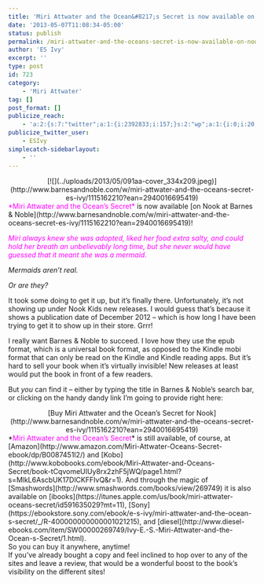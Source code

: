 ```yaml
---
title: 'Miri Attwater and the Ocean&#8217;s Secret is now available on Nook at Barnes &#038; Noble!'
date: '2013-05-07T11:08:34-05:00'
status: publish
permalink: /miri-attwater-and-the-oceans-secret-is-now-available-on-nook-at-barnes-noble
author: 'ES Ivy'
excerpt: ''
type: post
id: 723
category:
    - 'Miri Attwater'
tag: []
post_format: []
publicize_reach:
    - 'a:2:{s:7:"twitter";a:1:{i:2392833;i:157;}s:2:"wp";a:1:{i:0;i:20;}}'
publicize_twitter_user:
    - ESIvy
simplecatch-sidebarlayout:
    - ''
---
```

<div class="separator" style="clear: both; text-align: center;">[![](../uploads/2013/05/091aa-cover_334x209.jpeg)](http://www.barnesandnoble.com/w/miri-attwater-and-the-oceans-secret-es-ivy/1115162210?ean=2940016695419)</div><span style="color: magenta;">*Miri Attwater and the Ocean’s Secret*</span> is now available [on Nook at Barnes &amp; Noble](http://www.barnesandnoble.com/w/miri-attwater-and-the-oceans-secret-es-ivy/1115162210?ean=2940016695419)!

<span style="color: magenta;">*Miri always knew she was adopted, liked her food extra salty, and could hold her breath an unbelievably long time, but she never would have guessed that it meant she was a mermaid.*</span>

*Mermaids aren’t real.*

*Or are they?*

It took some doing to get it up, but it’s finally there. Unfortunately, it’s not showing up under Nook Kids new releases. I would guess that’s because it shows a publication date of December 2012 – which is how long I have been trying to get it to show up in their store. Grrr!

I really want Barnes &amp; Noble to succeed. I love how they use the epub format, which is a universal book format, as opposed to the Kindle mobi format that can only be read on the Kindle and Kindle reading apps. But it’s hard to sell your book when it’s virtually invisible! New releases at least would put the book in front of a few readers.

But *you* can find it – either by typing the title in Barnes &amp; Noble’s search bar, or clicking on the handy dandy link I’m going to provide right here:

<div style="text-align: center;">[Buy Miri Attwater and the Ocean’s Secret for Nook](http://www.barnesandnoble.com/w/miri-attwater-and-the-oceans-secret-es-ivy/1115162210?ean=2940016695419)</div><div style="text-align: center;"></div><div style="text-align: center;"></div><div style="text-align: left;">*<span style="color: magenta;">Miri Attwater and the Ocean’s Secret</span>* is still available, of course, at [Amazon](http://www.amazon.com/Miri-Attwater-Oceans-Secret-ebook/dp/B0087451I2/) and [Kobo](http://www.kobobooks.com/ebook/Miri-Attwater-and-Oceans-Secret/book-tCqvomeUIUy8rx2zhF5jWQ/page1.html?s=MlkL6AscbUK17DlCKFFIvQ&r=1). And through the magic of [Smashwords](http://www.smashwords.com/books/view/269749) it is also available on [ibooks](https://itunes.apple.com/us/book/miri-attwater-oceans-secret/id591635029?mt=11), [Sony](https://ebookstore.sony.com/ebook/e-s-ivy/miri-attwater-and-the-ocean-s-secret/_/R-400000000000001021215), and [diesel](http://www.diesel-ebooks.com/item/SW00000269749/Ivy-E.-S.-Miri-Attwater-and-the-Ocean-s-Secret/1.html).</div><div style="text-align: left;"></div><div style="text-align: left;">So you can buy it anywhere, anytime!</div><div style="text-align: left;"></div><div style="text-align: left;">If you’ve already bought a copy and feel inclined to hop over to any of the sites and leave a review, that would be a wonderful boost to the book’s visibility on the different sites!</div><div style="text-align: left;"></div>